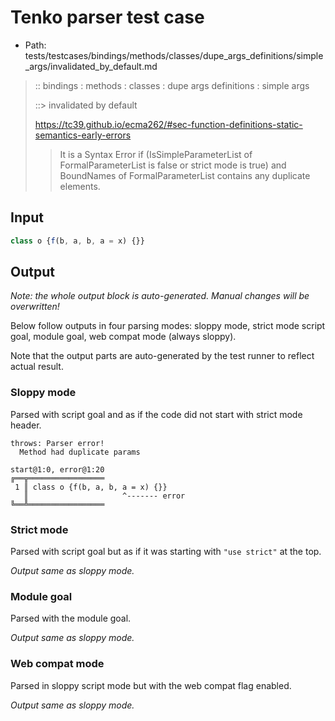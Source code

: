 # Tenko parser test case

- Path: tests/testcases/bindings/methods/classes/dupe_args_definitions/simple_args/invalidated_by_default.md

> :: bindings : methods : classes : dupe args definitions : simple args
>
> ::> invalidated by default
>
> https://tc39.github.io/ecma262/#sec-function-definitions-static-semantics-early-errors
>
> > It is a Syntax Error if (IsSimpleParameterList of FormalParameterList is false or strict mode is true) and BoundNames of FormalParameterList contains any duplicate elements.

## Input

`````js
class o {f(b, a, b, a = x) {}}
`````

## Output

_Note: the whole output block is auto-generated. Manual changes will be overwritten!_

Below follow outputs in four parsing modes: sloppy mode, strict mode script goal, module goal, web compat mode (always sloppy).

Note that the output parts are auto-generated by the test runner to reflect actual result.

### Sloppy mode

Parsed with script goal and as if the code did not start with strict mode header.

`````
throws: Parser error!
  Method had duplicate params

start@1:0, error@1:20
╔══╦═════════════════
 1 ║ class o {f(b, a, b, a = x) {}}
   ║                     ^------- error
╚══╩═════════════════

`````

### Strict mode

Parsed with script goal but as if it was starting with `"use strict"` at the top.

_Output same as sloppy mode._

### Module goal

Parsed with the module goal.

_Output same as sloppy mode._

### Web compat mode

Parsed in sloppy script mode but with the web compat flag enabled.

_Output same as sloppy mode._
